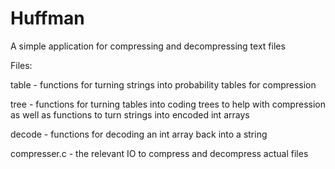# Huffman

A simple application for compressing and decompressing text files


Files:

table - functions for turning strings into probability tables for compression

tree - functions for turning tables into coding trees to help with compression
as well as functions to turn strings into encoded int arrays

decode - functions for decoding an int array back into a string

compresser.c - the relevant IO to compress and decompress actual files
